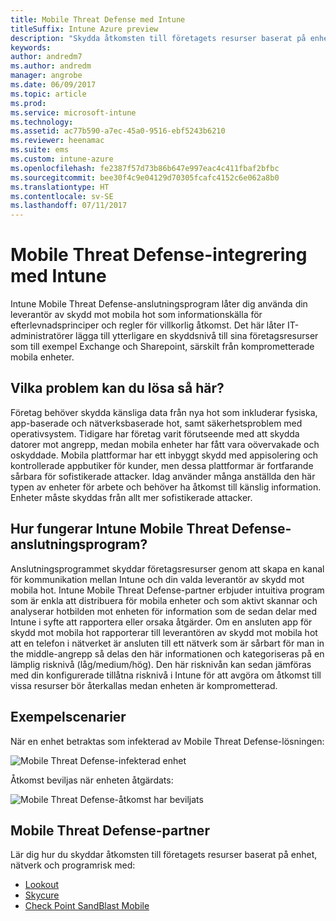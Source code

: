 ```yaml
---
title: Mobile Threat Defense med Intune
titleSuffix: Intune Azure preview
description: "Skydda åtkomsten till företagets resurser baserat på enhetsrisk"
keywords: 
author: andredm7
ms.author: andredm
manager: angrobe
ms.date: 06/09/2017
ms.topic: article
ms.prod: 
ms.service: microsoft-intune
ms.technology: 
ms.assetid: ac77b590-a7ec-45a0-9516-ebf5243b6210
ms.reviewer: heenamac
ms.suite: ems
ms.custom: intune-azure
ms.openlocfilehash: fe2387f57d73b86b647e997eac4c411fbaf2bfbc
ms.sourcegitcommit: bee30f4c9e04129d70305fcafc4152c6e062a8b0
ms.translationtype: HT
ms.contentlocale: sv-SE
ms.lasthandoff: 07/11/2017
---
```

# <a name="mobile-threat-defense-integration-with-intune"></a>Mobile Threat Defense-integrering med Intune


Intune Mobile Threat Defense-anslutningsprogram låter dig använda din leverantör av skydd mot mobila hot som informationskälla för efterlevnadsprinciper och regler för villkorlig åtkomst. Det här låter IT-administratörer lägga till ytterligare en skyddsnivå till sina företagsresurser som till exempel Exchange och Sharepoint, särskilt från komprometterade mobila enheter.

## <a name="what-problem-does-this-solve"></a>Vilka problem kan du lösa så här?

Företag behöver skydda känsliga data från nya hot som inkluderar fysiska, app-baserade och nätverksbaserade hot, samt säkerhetsproblem med operativsystem.
Tidigare har företag varit förutseende med att skydda datorer mot angrepp, medan mobila enheter har fått vara oövervakade och oskyddade. Mobila plattformar har ett inbyggt skydd med appisolering och kontrollerade appbutiker för kunder, men dessa plattformar är fortfarande sårbara för sofistikerade attacker. Idag använder många anställda den här typen av enheter för arbete och behöver ha åtkomst till känslig information. Enheter måste skyddas från allt mer sofistikerade attacker.

## <a name="how-the-intune-mobile-threat-defense-connectors-work"></a>Hur fungerar Intune Mobile Threat Defense-anslutningsprogram?

Anslutningsprogrammet skyddar företagsresurser genom att skapa en kanal för kommunikation mellan Intune och din valda leverantör av skydd mot mobila hot. Intune Mobile Threat Defense-partner erbjuder intuitiva program som är enkla att distribuera för mobila enheter och som aktivt skannar och analyserar hotbilden mot enheten för information som de sedan delar med Intune i syfte att rapportera eller orsaka åtgärder. Om en ansluten app för skydd mot mobila hot rapporterar till leverantören av skydd mot mobila hot att en telefon i nätverket är ansluten till ett nätverk som är sårbart för man in the middle-angrepp så delas den här informationen och kategoriseras på en lämplig risknivå (låg/medium/hög). Den här risknivån kan sedan jämföras med din konfigurerade tillåtna risknivå i Intune för att avgöra om åtkomst till vissa resurser bör återkallas medan enheten är komprometterad.

## <a name="sample-scenarios"></a>Exempelscenarier

När en enhet betraktas som infekterad av Mobile Threat Defense-lösningen:

![Mobile Threat Defense-infekterad enhet](./media/MTD-image-1.png)

Åtkomst beviljas när enheten åtgärdats:

![Mobile Threat Defense-åtkomst har beviljats](./media/MTD-image-2.png)

## <a name="mobile-threat-defense-partners"></a>Mobile Threat Defense-partner

Lär dig hur du skyddar åtkomsten till företagets resurser baserat på enhet, nätverk och programrisk med:

- [Lookout](lookout-mobile-threat-defense-connector.md)
- [Skycure](skycure-mobile-threat-defense-connector.md)
- [Check Point SandBlast Mobile](checkpoint-sandblast-mobile-mobile-threat-defense-connector.md)
